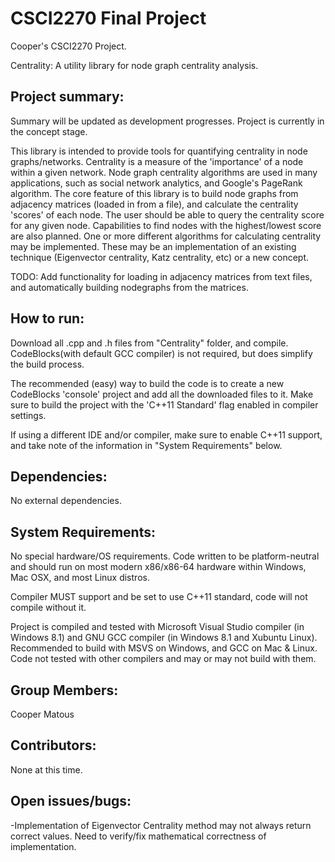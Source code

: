 # CSCI2270 Final Project
Cooper's CSCI2270 Project.

Centrality: A utility library for node graph centrality analysis.

## Project summary:
Summary will be updated as development progresses. Project is currently in the concept stage.

  This library is intended to provide tools for quantifying centrality in node graphs/networks. Centrality is a measure of the 'importance' of a node within a given network. Node graph centrality algorithms are used in many applications, such as social network analytics, and Google's PageRank algorithm. The core feature of this library is to build node graphs from adjacency matrices (loaded in from a file), and calculate the centrality 'scores' of each node. The user should be able to query the centrality score for any given node. Capabilities to find nodes with the highest/lowest score are also planned. One or more different algorithms for calculating centrality may be implemented. These may be an implementation of an existing technique (Eigenvector centrality, Katz centrality, etc) or a new concept.

TODO: Add functionality for loading in adjacency matrices from text files, and automatically building nodegraphs from the matrices.

## How to run:

Download all .cpp and .h files from "Centrality" folder, and compile. CodeBlocks(with default GCC compiler) is not required, but does simplify the build process.

The recommended (easy) way to build the code is to create a new CodeBlocks 'console' project and add all the downloaded files to it. Make sure to build the project with the 'C++11 Standard' flag enabled in compiler settings.

If using a different IDE and/or compiler, make sure to enable C++11 support, and take note of the information in "System Requirements" below.

## Dependencies:

No external dependencies.

## System Requirements:

No special hardware/OS requirements. Code written to be platform-neutral and should run on most modern x86/x86-64 hardware within Windows, Mac OSX, and most Linux distros.

Compiler MUST support and be set to use C++11 standard, code will not compile without it.

Project is compiled and tested with Microsoft Visual Studio compiler (in Windows 8.1) and GNU GCC compiler (in Windows 8.1 and Xubuntu Linux). Recommended to build with MSVS on Windows, and GCC on Mac & Linux. Code not tested with other compilers and may or may not build with them.

## Group Members:

Cooper Matous

## Contributors:

None at this time.

## Open issues/bugs:

-Implementation of Eigenvector Centrality method may not always return correct values. Need to verify/fix mathematical correctness of implementation.
